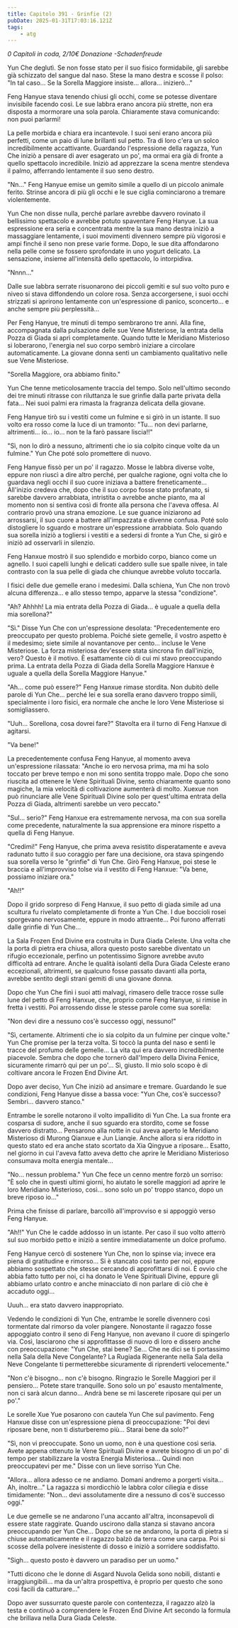 ```yaml
---
title: Capitolo 391 - Grinfie (2)
pubDate: 2025-01-31T17:03:16.121Z
tags:
    - atg
---
```



<em>0 Capitoli in coda, 2/10€ Donazione
-Schadenfreude</em>


Yun Che deglutì. Se non fosse stato per il suo fisico formidabile, gli sarebbe già schizzato del sangue dal naso. Stese la mano destra e scosse il polso: "In tal caso... Se la Sorella Maggiore insiste... allora... inizierò..."


Feng Hanyue stava tenendo chiusi gli occhi, come se potesse diventare invisibile facendo così. Le sue labbra erano ancora più strette, non era disposta a mormorare una sola parola. Chiaramente stava comunicando: non puoi parlarmi!


La pelle morbida e chiara era incantevole. I suoi seni erano ancora più perfetti, come un paio di lune brillanti sul petto. Tra di loro c'era un solco incredibilmente accattivante. Guardando l'espressione della ragazza, Yun Che iniziò a pensare di aver esagerato un po', ma ormai era già di fronte a quello spettacolo incredibile. Iniziò ad apprezzare la scena mentre stendeva il palmo, afferrando lentamente il suo seno destro.


"Nn..." Feng Hanyue emise un gemito simile a quello di un piccolo animale ferito. Strinse ancora di più gli occhi e le sue ciglia cominciarono a tremare violentemente.


Yun Che non disse nulla, perché parlare avrebbe davvero rovinato il bellissimo spettacolo e avrebbe potuto spaventare Feng Hanyue. La sua espressione era seria e concentrata mentre la sua mano destra iniziò a massaggiare lentamente, i suoi movimenti divennero sempre più vigorosi e ampi finché il seno non prese varie forme. Dopo, le sue dita affondarono nella pelle come se fossero sprofondate in uno yogurt delicato. La sensazione, insieme all'intensità dello spettacolo, lo intorpidiva.


"Nnnn..."


Dalle sue labbra serrate risuonarono dei piccoli gemiti e sul suo volto puro e niveo si stava diffondendo un colore rosa.
Senza accorgersene, i suoi occhi strizzati si aprirono lentamente con un'espressione di panico, sconcerto... e anche sempre più perplessità...


Per Feng Hanyue, tre minuti di tempo sembrarono tre anni.
Alla fine, accompagnata dalla pulsazione delle sue Vene Misteriose, la entrata della Pozza di Giada si aprì completamente. Quando tutte le Meridiano Misterioso si loberarono, l'energia nel suo corpo sembrò iniziare a circolare automaticamente. La giovane donna sentì un cambiamento qualitativo nelle sue Vene Misteriose.


"Sorella Maggiore, ora abbiamo finito."


Yun Che tenne meticolosamente traccia del tempo. Solo nell'ultimo secondo dei tre minuti ritrasse con riluttanza le sue grinfie dalla parte privata della fata... Nei suoi palmi era rimasta la fragranza delicata della giovane.


Feng Hanyue tirò su i vestiti come un fulmine e si girò in un istante. Il suo volto era rosso come la luce di un tramonto: "Tu... non devi parlarne, altrimenti... io... io... non te la farò passare liscia!!"


"Sì, non lo dirò a nessuno, altrimenti che io sia colpito cinque volte da un fulmine." Yun Che poté solo promettere di nuovo.


Feng Hanyue fissò per un po' il ragazzo. Mosse le labbra diverse volte, eppure non riuscì a dire altro perché, per qualche ragione, ogni volta che lo guardava negli occhi il suo cuore iniziava a battere freneticamente... All'inizio credeva che, dopo che il suo corpo fosse stato profanato, si sarebbe davvero arrabbiata, intristita o avrebbe anche pianto, ma al momento non si sentiva così di fronte alla persona che l'aveva offesa. Al contrario provò una strana emozione. Le sue guance iniziarono ad arrossarsi, il suo cuore a battere all'impazzata e divenne confusa.
Poté solo distogliere lo sguardo e mostrare un'espressione arrabbiata. Solo quando sua sorella iniziò a togliersi i vestiti e a sedersi di fronte a Yun Che, si girò e iniziò ad osservarli in silenzio.


Feng Hanxue mostrò il suo splendido e morbido corpo, bianco come un agnello. I suoi capelli lunghi e delicati caddero sulle sue spalle nivee, in tale contrasto con la sua pelle di giada che chiunque avrebbe voluto toccarla.


I fisici delle due gemelle erano i medesimi. Dalla schiena, Yun Che non trovò alcuna differenza... e allo stesso tempo, apparve la stessa "condizione".


"Ah? Ahhhh! La mia entrata della Pozza di Giada... è uguale a quella della mia sorellona?"


"Sì." Disse Yun Che con un'espressione desolata: "Precedentemente ero preoccupato per questo problema.
Poiché siete gemelle, il vostro aspetto è il medesimo; siete simile al novantanove per cento... incluse le Vene Misteriose. La forza misteriosa dev'essere stata sincrona fin dall'inizio, vero? Questo è il motivo. È esattamente ciò di cui mi stavo preoccupando prima. La entrata della Pozza di Giada della Sorella Maggiore Hanxue è uguale a quella della Sorella Maggiore Hanyue."


"Ah... come può essere?" Feng Hanxue rimase stordita. Non dubitò delle parole di Yun Che... perché lei e sua sorella erano davvero troppo simili, specialmente i loro fisici, era normale che anche le loro Vene Misteriose si somigliassero.


"Uuh... Sorellona, cosa dovrei fare?" Stavolta era il turno di Feng Hanxue di agitarsi.


"Va bene!"


La precedentemente confusa Feng Hanyue, al momento aveva un'espressione rilassata: "Anche io ero nervosa prima, ma mi ha solo toccato per breve tempo e non mi sono sentita troppo male.
Dopo che sono riuscita ad ottenere le Vene Spirituali Divine, sento chiaramente quanto sono magiche, la mia velocità di coltivazione aumenterà di molto. Xuexue non può rinunciare alle Vene Spirituali Divine solo per quest'ultima entrata della Pozza di Giada, altrimenti sarebbe un vero peccato."


"Sul... serio?" Feng Hanxue era estremamente nervosa, ma con sua sorella come precedente, naturalmente la sua apprensione era minore rispetto a quella di Feng Hanyue.


"Credimi!" Feng Hanyue, che prima aveva resistito disperatamente e aveva radunato tutto il suo coraggio per fare una decisione, ora stava spingendo sua sorella verso le "grinfie" di Yun Che. Girò Feng Hanxue, poi stese le braccia e all'improvviso tolse via il vestito di Feng Hanxue: "Va bene, possiamo iniziare ora."


"Ah!!"


Dopo il grido sorpreso di Feng Hanxue, il suo petto di giada simile ad una scultura fu rivelato completamente di fronte a Yun Che. I due boccioli rosei sporgevano nervosamente, eppure in modo attraente... Poi furono afferrati dalle grinfie di Yun Che...


La Sala Frozen End Divine era costruita in Dura Giada Celeste. Una volta che la porta di pietra era chiusa, allora questo posto sarebbe diventato un rifugio eccezionale, perfino un potentissimo Signore avrebbe avuto difficoltà ad entrare. Anche le qualità isolanti della Dura Giada Celeste erano eccezionali, altrimenti, se qualcuno fosse passato davanti alla porta, avrebbe sentito degli strani gemiti di una giovane donna.


Dopo che Yun Che finì i suoi atti malvagi, rimasero delle tracce rosse sulle lune del petto di Feng Hanxue, che, proprio come Feng Hanyue, si rimise in fretta i vestiti.
Poi arrossendo disse le stesse parole come sua sorella:


"Non devi dire a nessuno cos'è successo oggi, nessuno!"


"Sì, certamente. Altrimenti che io sia colpito da un fulmine per cinque volte." Yun Che promise per la terza volta. Si toccò la punta del naso e sentì le tracce del profumo delle gemelle...
La vita qui era davvero incredibilmente piacevole. Sembra che dopo che tornerò dall'Impero della Divina Fenice, sicuramente rimarrò qui per un po'... Sì, giusto. Il mio solo scopo è di coltivare ancora le Frozen End Divine Art.


Dopo aver deciso, Yun Che iniziò ad ansimare e tremare. Guardando le sue condizioni, Feng Hanyue disse a bassa voce: "Yun Che, cos'è successo? Sembri... davvero stanco."


Entrambe le sorelle notarono il volto impallidito di Yun Che. La sua fronte era cosparsa di sudore, anche il suo sguardo era stordito, come se fosse davvero distratto... Pensarono alla notte in cui aveva aperto le Meridiano Misterioso di Murong Qianxue e Jun Lianqie. Anche allora si era ridotto in questo stato ed era anche stato scortato da Xia Qingyue a riposare... Esatto, nel giorno in cui l'aveva fatto aveva detto che aprire le Meridiano Misterioso consumava molta energia mentale...


"No... nessun problema." Yun Che fece un cenno mentre forzò un sorriso: "È solo che in questi ultimi giorni, ho aiutato le sorelle maggiori ad aprire le loro Meridiano Misterioso, così... sono solo un po' troppo stanco, dopo un breve riposo io..."


Prima che finisse di parlare, barcollò all'improvviso e si appoggiò verso Feng Hanyue.


"Ah!!" Yun Che le cadde addosso in un istante. Per caso il suo volto atterrò sul suo morbido petto e iniziò a sentire immediatamente un dolce profumo.


Feng Hanyue cercò di sostenere Yun Che, non lo spinse via; invece era piena di gratitudine e rimorso... Si è stancato così tanto per noi, eppure abbiamo sospettato che stesse cercando di approfittarsi di noi. È ovvio che abbia fatto tutto per noi, ci ha donato le Vene Spirituali Divine, eppure gli abbiamo urlato contro e anche minacciato di non parlare di ciò che è accaduto oggi...


Uuuh... era stato davvero inappropriato.


Vedendo le condizioni di Yun Che, entrambe le sorelle divennero così tormentate dal rimorso da voler piangere.
Nonostante il ragazzo fosse appoggiato contro il seno di Feng Hanyue, non avevano il cuore di spingerlo via. Così, lasciarono che si approfittasse di nuovo di loro e dissero anche con preoccupazione: "Yun Che, stai bene? Se... Che ne dici se ti portassimo nella Sala della Neve Congelante? La Rugiada Rigenerante nella Sala della Neve Congelante ti permetterebbe sicuramente di riprenderti velocemente."


"Non c'è bisogno... non c'è bisogno. Ringrazio le Sorelle Maggiori per il pensiero... Potete stare tranquille. Sono solo un po' esausto mentalmente, non ci sarà alcun danno... Andrà bene se mi lascerete riposare qui per un po'."


Le sorelle Xue Yue posarono con cautela Yun Che sul pavimento. Feng Hanxue disse con un'espressione piena di preoccupazione: "Poi devi riposare bene, non ti disturberemo più... Starai bene da solo?"


"Sì, non vi preoccupate. Sono un uomo, non è una questione così seria. Avete appena ottenuto le Vene Spirituali Divine e avrete bisogno di un po' di tempo per stabilizzare la vostra Energia Misteriosa... Quindi non preoccupatevi per me." Disse con un lieve sorriso Yun Che.


"Allora... allora adesso ce ne andiamo. Domani andremo a porgerti visita... Ah, inoltre..." La ragazza si mordicchiò le labbra color ciliegia e disse timidamente: "Non... devi assolutamente dire a nessuno di cos'è successo oggi."


Le due gemelle se ne andarono l'una accanto all'altra, inconsapevoli di essere state raggirate. Quando uscirono dalla stanza si stavano ancora preoccupando per Yun Che... Dopo che se ne andarono, la porta di pietra si chiuse automaticamente e il ragazzo balzò da terra come una carpa. Poi si scosse della polvere inesistente di dosso e iniziò a sorridere soddisfatto.


"Sigh... questo posto è davvero un paradiso per un uomo."


"Tutti dicono che le donne di Asgard Nuvola Gelida sono nobili, distanti e irraggiungibili... ma da un'altra prospettiva, è proprio per questo che sono così facili da catturare..."


Dopo aver sussurrato queste parole con contentezza, il ragazzo alzò la testa e continuò a comprendere le Frozen End Divine Art secondo la formula che brillava nella Dura Giada Celeste.
                                


                                



